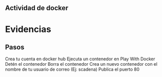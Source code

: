 ## Actividad de docker
 # Evidencias
 ## Pasos
 Crea tu cuenta en docker hub
Ejecuta un contenedor en Play With Docker
Detén el contenedor
Borra el contenedor
Crea un nuevo contenedor con el nombre de tu usuario de correo (Ej: scadena)
Publica el puerto 80
